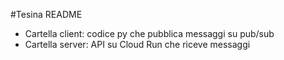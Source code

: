 #Tesina README

- Cartella client: codice py che pubblica messaggi su pub/sub
- Cartella server: API su Cloud Run che riceve messaggi
